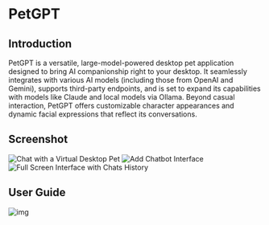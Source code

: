 # PetGPT

## Introduction

PetGPT is a versatile, large-model-powered desktop pet application designed to bring AI companionship right to your desktop. It seamlessly integrates with various AI models (including those from OpenAI and Gemini), supports third-party endpoints, and is set to expand its capabilities with models like Claude and local models via Ollama. Beyond casual interaction, PetGPT offers customizable character appearances and dynamic facial expressions that reflect its conversations.

## Screenshot
![Chat with a Virtual Desktop Pet](https://i.imgur.com/P1UCquU.png)
![Add Chatbot Interface](https://i.imgur.com/FYTFtqw.png)
![Full Screen Interface with Chats History](https://i.imgur.com/JasHJSX.png)

## User Guide
![img](https://i.imgur.com/nmWsdaA.png)
